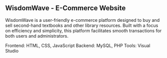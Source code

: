 ## WisdomWave - E-Commerce Website
WisdomWave is a user-friendly e-commerce platform designed to buy and sell second-hand textbooks and other library resources. Built with a focus on efficiency and simplicity, this platform facilitates smooth transactions for both users and administrators.

Frontend: HTML, CSS, JavaScript
Backend: MySQL, PHP
Tools: Visual Studio
